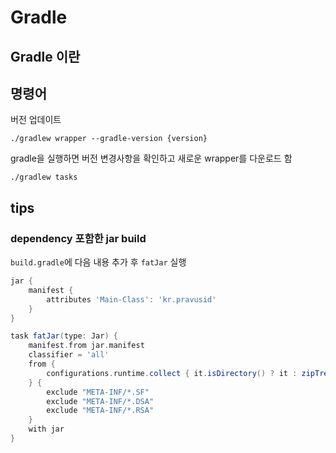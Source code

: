 # Gradle

## Gradle 이란

## 명령어

버전 업데이트

`./gradlew wrapper --gradle-version {version}`

gradle을 실행하면 버전 변경사항을 확인하고 새로운 wrapper를 다운로드 함

`./gradlew tasks`

## tips

### dependency 포함한 jar build

`build.gradle`에 다음 내용 추가 후 `fatJar` 실행

```groovy
jar {
    manifest {
        attributes 'Main-Class': 'kr.pravusid'
    }
}

task fatJar(type: Jar) {
    manifest.from jar.manifest
    classifier = 'all'
    from {
        configurations.runtime.collect { it.isDirectory() ? it : zipTree(it) }
    } {
        exclude "META-INF/*.SF"
        exclude "META-INF/*.DSA"
        exclude "META-INF/*.RSA"
    }
    with jar
}
```
